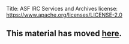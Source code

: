 Title:     ASF IRC Services and Archives
license: https://www.apache.org/licenses/LICENSE-2.0

<script type="text/javascript">
location.href = location.href.replace(/^https?:\/\/[^\/]+\/dev\//, 'https://infra.apache.org/');
</script>


## This material has moved [here][1]. ##


  [1]: https://infra.apache.org/asfbot.html
